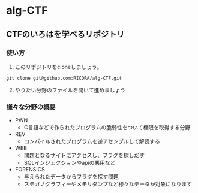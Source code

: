 # alg-CTF
## CTFのいろはを学べるリポジトリ
### 使い方
1. このリポジトリをcloneしましょう。
```
git clone git@github.com:RICORA/alg-CTF.git
```
2. やりたい分野のファイルを開いて進めましょう
### 様々な分野の概要
- PWN
  - C言語などで作られたプログラムの脆弱性をついて権限を取得する分野
- REV
  - コンパイルされたプログラムを逆アセンブルして解読する
- WEB
  - 問題となるサイトにアクセスし、フラグを探しだす
  - SQLインジェクションやapiの悪用など
- FORENSICS
  - 与えられたデータからフラグを探す問題
  - ステガノグラフィーやメモリダンプなど様々なデータが対象になります